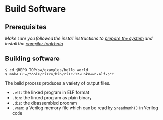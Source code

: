 # Build Software

## Prerequisites

_Make sure you followed the install instructions to [prepare the system](install_instructions.html#system-preparation) and install the [compiler toolchain](install_instructions.html#compiler-toolchain)._

## Building software

```console
$ cd $REPO_TOP/sw/examples/hello_world
$ make CC=/tools/riscv/bin/riscv32-unknown-elf-gcc
```

The build process produces a variety of output files.

* `.elf`: the linked program in ELF format
* `.bin`: the linked program as plain binary
* `.dis`: the disassembled program
* `.vmem`: a Verilog memory file which can be read by `$readmemh()` in Verilog code
